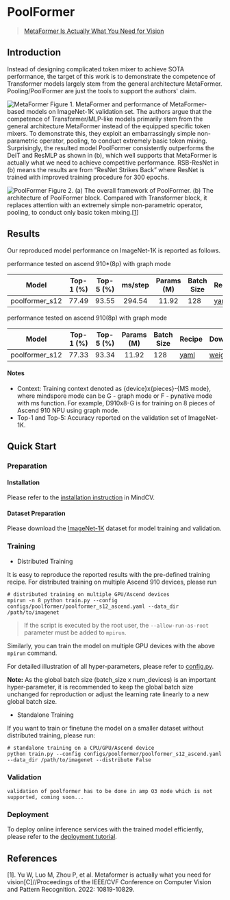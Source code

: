 # PoolFormer

> [MetaFormer Is Actually What You Need for Vision](https://arxiv.org/abs/2111.11418)

## Introduction

Instead of designing complicated token mixer to achieve SOTA performance, the target of this work is to demonstrate the competence of Transformer models largely stem from the general architecture MetaFormer. Pooling/PoolFormer are just the tools to support the authors' claim.

![MetaFormer](https://user-images.githubusercontent.com/74176172/210046827-c218f5d3-1ee8-47bf-a78a-482d821ece89.png)
Figure 1. MetaFormer and performance of MetaFormer-based models on ImageNet-1K validation set. The authors argue that the competence of Transformer/MLP-like models primarily stem from the general architecture MetaFormer instead of the equipped specific token mixers. To demonstrate this, they exploit an embarrassingly simple non-parametric operator, pooling, to conduct extremely basic token mixing. Surprisingly, the resulted model PoolFormer consistently outperforms the DeiT and ResMLP as shown in (b), which well supports that MetaFormer is actually what we need to achieve competitive performance. RSB-ResNet in (b) means the results are from “ResNet Strikes Back” where ResNet is trained with improved training procedure for 300 epochs.

![PoolFormer](https://user-images.githubusercontent.com/74176172/210046845-6caa1574-b6a4-47f3-8298-c8ca3b4f8fa4.png)
Figure 2. (a) The overall framework of PoolFormer. (b) The architecture of PoolFormer block. Compared with Transformer block, it replaces attention with an extremely simple non-parametric operator, pooling, to conduct only basic token mixing.[[1](#References)]

## Results

Our reproduced model performance on ImageNet-1K is reported as follows.

performance tested on ascend 910*(8p) with graph mode

<div align="center">

|     Model      | Top-1 (%) | Top-5 (%) | ms/step | Params (M) | Batch Size | Recipe                                                                                                  | Download                                                                                                       |
| :------------: | :-------: | :-------: | :-----: | :--------: | ---------- | ------------------------------------------------------------------------------------------------------- | -------------------------------------------------------------------------------------------------------------- |
| poolformer_s12 |   77.49   |   93.55   | 294.54  |   11.92    | 128        | [yaml](https://github.com/mindspore-lab/mindcv/blob/main/configs/poolformer/poolformer_s12_ascend.yaml) | [weights](https://download-mindspore.osinfra.cn/toolkits/mindcv/poolformer/poolformer_s12-c7e14eea-910v2.ckpt) |

</div>

performance tested on ascend 910(8p) with graph mode

<div align="center">

|     Model      | Top-1 (%) | Top-5 (%) | Params (M) | Batch Size | Recipe                                                                                                  | Download                                                                                         |
| :------------: | :-------: | :-------: | :--------: | ---------- | ------------------------------------------------------------------------------------------------------- | ------------------------------------------------------------------------------------------------ |
| poolformer_s12 |   77.33   |   93.34   |   11.92    | 128        | [yaml](https://github.com/mindspore-lab/mindcv/blob/main/configs/poolformer/poolformer_s12_ascend.yaml) | [weights](https://download.mindspore.cn/toolkits/mindcv/poolformer/poolformer_s12-5be5c4e4.ckpt) |

</div>

#### Notes

- Context: Training context denoted as {device}x{pieces}-{MS mode}, where mindspore mode can be G - graph mode or F - pynative mode with ms function. For example, D910x8-G is for training on 8 pieces of Ascend 910 NPU using graph mode.
- Top-1 and Top-5: Accuracy reported on the validation set of ImageNet-1K.

## Quick Start

### Preparation

#### Installation

Please refer to the [installation instruction](https://github.com/mindspore-lab/mindcv#installation) in MindCV.

#### Dataset Preparation

Please download the [ImageNet-1K](https://www.image-net.org/challenges/LSVRC/2012/index.php) dataset for model training and validation.

### Training

- Distributed Training

It is easy to reproduce the reported results with the pre-defined training recipe. For distributed training on multiple Ascend 910 devices, please run

```shell
# distributed training on multiple GPU/Ascend devices
mpirun -n 8 python train.py --config configs/poolformer/poolformer_s12_ascend.yaml --data_dir /path/to/imagenet
```
> If the script is executed by the root user, the `--allow-run-as-root` parameter must be added to `mpirun`.

Similarly, you can train the model on multiple GPU devices with the above `mpirun` command.

For detailed illustration of all hyper-parameters, please refer to [config.py](https://github.com/mindspore-lab/mindcv/blob/main/config.py).

**Note:** As the global batch size (batch_size x num_devices) is an important hyper-parameter, it is recommended to keep the global batch size unchanged for reproduction or adjust the learning rate linearly to a new global batch size.

* Standalone Training

If you want to train or finetune the model on a smaller dataset without distributed training, please run:

```shell
# standalone training on a CPU/GPU/Ascend device
python train.py --config configs/poolformer/poolformer_s12_ascend.yaml --data_dir /path/to/imagenet --distribute False
```

### Validation

```
validation of poolformer has to be done in amp O3 mode which is not supported, coming soon...
```

### Deployment

To deploy online inference services with the trained model efficiently, please refer to the [deployment tutorial](https://mindspore-lab.github.io/mindcv/tutorials/deployment/).

## References

[1]. Yu W, Luo M, Zhou P, et al. Metaformer is actually what you need for vision[C]//Proceedings of the IEEE/CVF Conference on Computer Vision and Pattern Recognition. 2022: 10819-10829.
